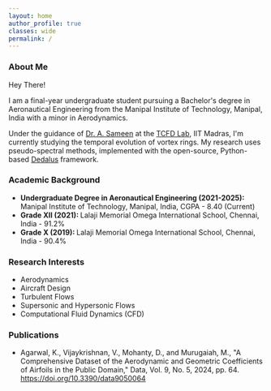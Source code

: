 ```yaml
---
layout: home
author_profile: true
classes: wide
permalink: /
---
```


<h3  class="archive__st">About Me</h3>

<div class="textp">
  <p>Hey There!</p>
</div>
<div class="textp">
  <p>I am a final-year undergraduate student pursuing a Bachelor's degree in Aeronautical Engineering from the Manipal Institute of Technology, Manipal, India with a minor in Aerodynamics.</p>
</div>

<div class="textp">
  <p>Under the guidance of <a href="https://home.iitm.ac.in/sameen/">Dr. A. Sameen</a> at the <a href="https://home.iitm.ac.in/sameen/research_projects.html">TCFD Lab</a>, IIT Madras, I'm currently studying the temporal evolution of vortex rings. My research uses pseudo-spectral methods, implemented with the open-source, Python-based <a href="https://dedalus-project.org/">Dedalus</a> framework.</p>

  <p></p>
</div> 

<h3  class="archive__st">Academic Background</h3>

<div class="text1">
<ul>
<li> <b> Undergraduate Degree in Aeronautical Engineering (2021-2025): </b> Manipal Institute of Technology, Manipal, India, CGPA - 8.40 (Current) </li>
<li> <b> Grade XII (2021): </b> Lalaji Memorial Omega International School, Chennai, India - 91.2% </li>
<li> <b> Grade X (2019): </b> Lalaji Memorial Omega International School, Chennai, India - 90.4%</li>
</ul>
</div>

<h3  class="archive__st">Research Interests</h3>

<div class="textp">
<ul>
<li> Aerodynamics </li>
<li> Aircraft Design </li>
<li> Turbulent Flows </li>
<li> Supersonic and Hypersonic Flows </li>
<li> Computational Fluid Dynamics (CFD) </li>
</ul>
</div>

<h3  class="archive__st">Publications</h3>

<div class="text1">
<ul>
<li> Agarwal, K., Vijaykrishnan, V., Mohanty, D., and Murugaiah, M., "A Comprehensive Dataset of the Aerodynamic and Geometric Coefficients of Airfoils in the Public Domain,"
  Data, Vol. 9, No. 5, 2024, pp. 64. <a href="https://doi.org/10.3390/data9050064"> https://doi.org/10.3390/data9050064</a> </li>
</ul>
</div>


